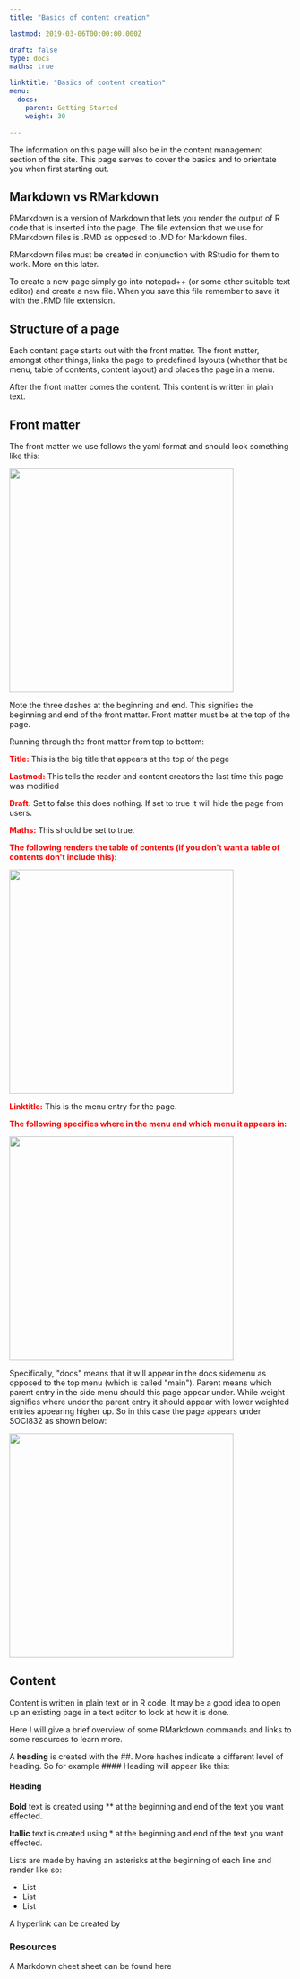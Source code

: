 ```yaml
---
title: "Basics of content creation"

lastmod: 2019-03-06T00:00:00.000Z

draft: false
type: docs
maths: true	

linktitle: "Basics of content creation"
menu:
  docs:
    parent: Getting Started
    weight: 30

---
```


The information on this page will also be in the content management section of the site. This page serves to cover the basics and to orientate you when first starting out.

## Markdown vs RMarkdown

RMarkdown is a version of Markdown that lets you render the output of R code that is inserted into the page. The file extension that we use for RMarkdown files is .RMD as opposed to .MD for Markdown files. 

RMarkdown files must be created in conjunction with RStudio for them to work. More on this later.

To create a new page simply go into notepad++ (or some other suitable text editor) and create a new file. When you save this file remember to save it with the .RMD file extension. 

## Structure of a page

Each content page starts out with the front matter. The front matter, amongst other things, links the page to predefined layouts (whether that be menu, table of contents, content layout) and places the page in a menu. 

After the front matter comes the content. This content is written in plain text. 

## Front matter

The front matter we use follows the yaml format and should look something like this:

<img width='400' src='/img/basics_of_content_creation_01.png'/>

Note the three dashes at the beginning and end. This signifies the beginning and end of the front matter. Front matter must be at the top of the page.

Running through the front matter from top to bottom:

<span style="color:red"> **Title:** </span> This is the big title that appears at the top of the page

<span style="color:red"> **Lastmod:** </span> This tells the reader and content creators the last time this page was modified

<span style="color:red"> **Draft:** </span> Set to false this does nothing. If set to true it will hide the page from users. 

<span style="color:red"> **Maths:** </span> This should be set to true.

<span style="color:red"> **The following renders the table of contents (if you don't want a table of contents don't include this):** </span>

<img width='400' src='/img/basics_of_content_creation_02.png'/>

<span style="color:red"> **Linktitle:** </span> This is the menu entry for the page.

<span style="color:red"> **The following specifies where in the menu and which menu it appears in:** </span>

<img width='400' src='/img/basics_of_content_creation_03.png'/>

Specifically, "docs" means that it will appear in the docs sidemenu as opposed to the top menu (which is called "main"). Parent means which parent entry in the side menu should this page appear under. While weight signifies where under the parent entry it should appear with lower weighted entries appearing higher up. So in this case the page appears under SOCI832 as shown below:

<img width='400' src='/img/basics_of_content_creation_04.png'/>

## Content

Content is written in plain text or in R code. It may be a good idea to open up an existing page in a text editor to look at how it is done. 

Here I will give a brief overview of some RMarkdown commands and links to some resources to learn more.

A **heading** is created with the ##. More hashes indicate a different level of heading. So for example #### Heading will appear like this:

#### Heading

**Bold** text is created using ** at the beginning and end of the text you want effected.

**Itallic** text is created using * at the beginning and end of the text you want effected.

Lists are made by having an asterisks at the beginning of each line and render like so:

* List
* List
* List

A hyperlink can be created by

### Resources

A Markdown cheet sheet can be found here 